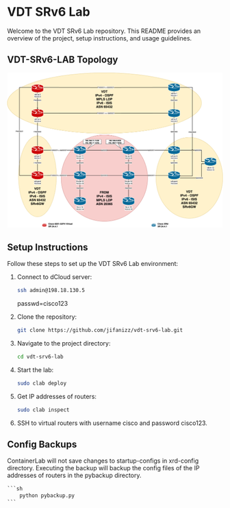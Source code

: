 # VDT SRv6 Lab

Welcome to the VDT SRv6 Lab repository. This README provides an overview of the project, setup instructions, and usage guidelines.

## VDT-SRv6-LAB Topology

![VDT SRv6 Lab Diagram](vdt-srv6-clab.png)

## Setup Instructions

Follow these steps to set up the VDT SRv6 Lab environment:

1. Connect to dCloud server:
    ```sh
    ssh admin@198.18.130.5
    ```
    passwd=cisco123

2. Clone the repository:
    ```sh
    git clone https://github.com/jifanizz/vdt-srv6-lab.git
    ```
3. Navigate to the project directory:
    ```sh
    cd vdt-srv6-lab
    ```
4. Start the lab:
    ```sh
    sudo clab deploy
    ```
5. Get IP addresses of routers:
    ```sh
    sudo clab inspect
    ```
6. SSH to virtual routers with username cisco and password cisco123.


## Config Backups

ContainerLab will not save changes to startup-configs in xrd-config directory.  Executing the backup will backup the config files of the IP addresses of routers in the pybackup directory.

    ```sh
        python pybackup.py
    ```

